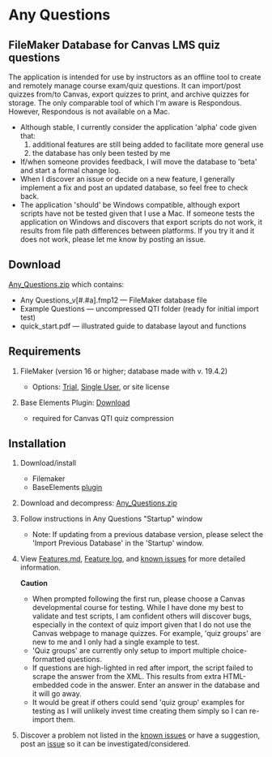 # Any Questions
## FileMaker Database for Canvas LMS quiz questions<br />

The application is intended for use by instructors as an offline tool to create and remotely manage course exam/quiz questions. It can import/post quizzes from/to Canvas, export quizzes to print, and archive quizzes for storage. The only comparable tool of which I'm aware is Respondous. However, Respondous is not available on a Mac.<br />


* Although stable, I currently consider the application 'alpha' code given that:
	1. additional features are still being added to facilitate more general use
	2. the database has only  been tested by me
* If/when someone provides feedback, I will move the database to 'beta' and start a formal change log.
* When I discover an issue or decide on a new feature, I generally implement a fix and post an updated database, so feel free to check back.
* The application 'should' be Windows compatible, although export scripts have not be tested given that I use a Mac. If someone tests the application on Windows and discovers that export scripts do not work, it results from file path differences between platforms. If you try it and it does not work, please let me know by posting an issue.

## Download
[Any_Questions.zip](Any_Questions.zip) which contains:<br />
* Any Questions_v[#.#a].fmp12 — FileMaker database file
* Example Questions — uncompressed QTI folder (ready for initial import test)
* quick_start.pdf — illustrated guide to database layout and functions


## Requirements

1) FileMaker (version 16 or higher; database made with v. 19.4.2)
	* Options: [Trial](https://www.claris.com/trial/ "Claris FileMaker"), [Single User](https://store.claris.com/individuals "Claris FileMaker"), or site license

2) Base Elements Plugin: [Download](https://docs.baseelementsplugin.com/article/522-downloads)
	* required for Canvas QTI quiz compression

## Installation

1. Download/install
	* Filemaker
	* BaseElements [plugin](https://docs.baseelementsplugin.com/article/522-downloads "BaseElements")

2. Download and decompress: [Any_Questions.zip](Any_Questions.zip)<br />

3. Follow instructions in Any Questions "Startup" window
	* Note: If updating from a previous database version, please select the 'Import Previous Database' in the 'Startup' window.

4. View [Features.md](Features.md), [Feature log](feature_log.pdf), and [known issues](known_issues.md) for more detailed information.

	**Caution** <br />
	* When prompted following the first run, please choose a Canvas developmental course for testing. While I have done my best to validate and test scripts, I am confident others will discover bugs, especially in the context of quiz import given that I do not use the Canvas webpage to manage quizzes. For example, 'quiz groups' are new to me and I only had a single example to test. <br />
	* 'Quiz groups' are currently only setup to import multiple choice-formatted questions.
	* If questions are high-lighted in red after import, the script failed to scrape the answer from the XML. This results from extra HTML-embedded code in the answer. Enter an answer in the database and it will go away.
	* It would be great if others could send 'quiz group' examples for testing as I will unlikely invest time creating them simply so I can re-import them.

5. Discover a problem not listed in the [known issues](known_issues.md) or have a suggestion, post an [issue](https://github.com/question-db/Any-Questions/issues) so it can be investigated/considered.

